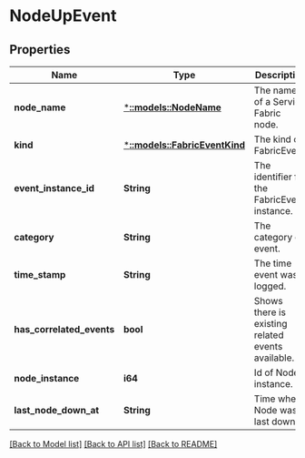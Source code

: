 # NodeUpEvent

## Properties
Name | Type | Description | Notes
------------ | ------------- | ------------- | -------------
**node_name** | [***::models::NodeName**](NodeName.md) | The name of a Service Fabric node. | [optional] [default to null]
**kind** | [***::models::FabricEventKind**](FabricEventKind.md) | The kind of FabricEvent. | [default to null]
**event_instance_id** | **String** | The identifier for the FabricEvent instance. | [default to null]
**category** | **String** | The category of event. | [optional] [default to null]
**time_stamp** | **String** | The time event was logged. | [default to null]
**has_correlated_events** | **bool** | Shows there is existing related events available. | [optional] [default to null]
**node_instance** | **i64** | Id of Node instance. | [default to null]
**last_node_down_at** | **String** | Time when Node was last down. | [default to null]

[[Back to Model list]](../README.md#documentation-for-models) [[Back to API list]](../README.md#documentation-for-api-endpoints) [[Back to README]](../README.md)


